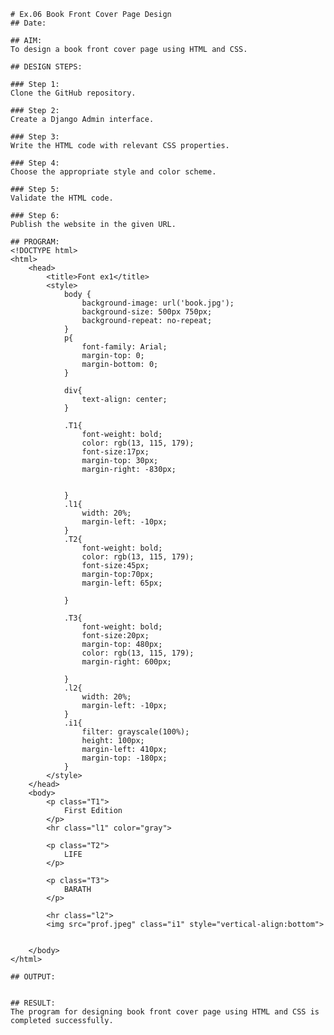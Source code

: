     # Ex.06 Book Front Cover Page Design
    ## Date:

    ## AIM:
    To design a book front cover page using HTML and CSS.

    ## DESIGN STEPS:

    ### Step 1:
    Clone the GitHub repository.

    ### Step 2:
    Create a Django Admin interface.

    ### Step 3:
    Write the HTML code with relevant CSS properties.

    ### Step 4:
    Choose the appropriate style and color scheme.

    ### Step 5:
    Validate the HTML code.

    ### Step 6:
    Publish the website in the given URL.

    ## PROGRAM:
    <!DOCTYPE html>
    <html>
        <head>
            <title>Font ex1</title>
            <style>
                body {
                    background-image: url('book.jpg');
                    background-size: 500px 750px;
                    background-repeat: no-repeat;
                }
                p{
                    font-family: Arial;
                    margin-top: 0;
                    margin-bottom: 0;
                }

                div{
                    text-align: center;
                }

                .T1{
                    font-weight: bold;
                    color: rgb(13, 115, 179);
                    font-size:17px;
                    margin-top: 30px;
                    margin-right: -830px;
                    

                }
                .l1{
                    width: 20%;
                    margin-left: -10px;
                }
                .T2{
                    font-weight: bold;
                    color: rgb(13, 115, 179);
                    font-size:45px;
                    margin-top:70px;
                    margin-left: 65px;
                    
                }

                .T3{
                    font-weight: bold;
                    font-size:20px;
                    margin-top: 480px;
                    color: rgb(13, 115, 179);
                    margin-right: 600px;

                }
                .l2{
                    width: 20%;
                    margin-left: -10px;
                }
                .i1{
                    filter: grayscale(100%);
                    height: 100px;
                    margin-left: 410px;
                    margin-top: -180px;
                }
            </style>
        </head>
        <body>
            <p class="T1">
                First Edition
            </p>
            <hr class="l1" color="gray">
            
            <p class="T2">
                LIFE
            </p>
            
            <p class="T3">
                BARATH
            </p>
            
            <hr class="l2">
            <img src="prof.jpeg" class="i1" style="vertical-align:bottom">
            
            
        </body>
    </html>

    ## OUTPUT:


    ## RESULT:
    The program for designing book front cover page using HTML and CSS is completed successfully.
